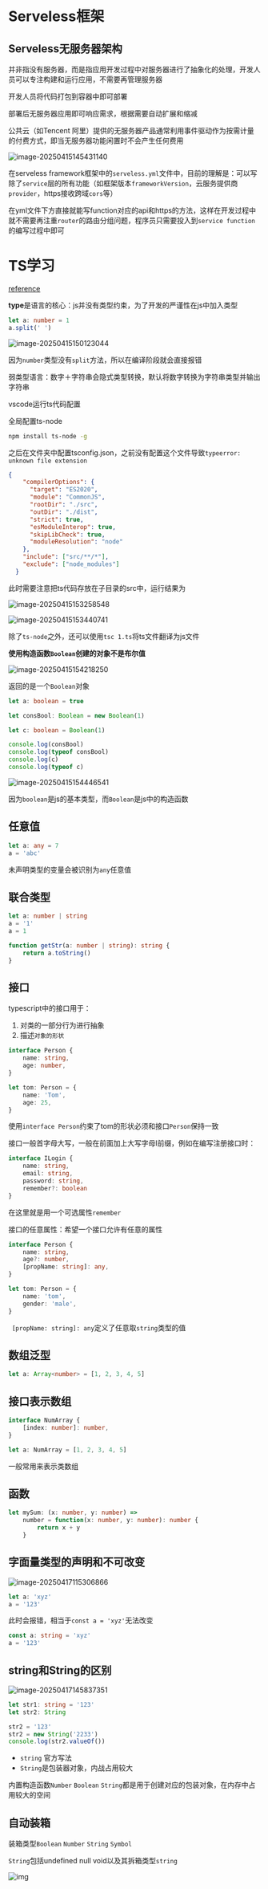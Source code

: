 # Serveless框架

## Serveless无服务器架构

并非指没有服务器，而是指应用开发过程中对服务器进行了抽象化的处理，开发人员可以专注构建和运行应用，不需要再管理服务器

开发人员将代码打包到容器中即可部署

部署后无服务器应用即可响应需求，根据需要自动扩展和缩减

公共云（如Tencent 阿里）提供的无服务器产品通常利用事件驱动作为按需计量的付费方式，即当无服务器功能闲置时不会产生任何费用

![image-20250415145431140](https://cdn.jsdelivr.net/gh/neKoui1/picgo_images/img/20250415145434046.png)

在serveless framework框架中的`serveless.yml`文件中，目前的理解是：可以写除了`service`层的所有功能（如框架版本`frameworkVersion`，云服务提供商`provider`，https接收跨域`cors`等）

在yml文件下方直接就能写function对应的api和https的方法，这样在开发过程中就不需要再注重`router`的路由分组问题，程序员只需要投入到`service function`的编写过程中即可



# TS学习

[reference](https://ts.xcatliu.com/)

**type**是语言的核心：js并没有类型约束，为了开发的严谨性在js中加入类型

```ts
let a: number = 1
a.split(' ')
```

![image-20250415150123044](https://cdn.jsdelivr.net/gh/neKoui1/picgo_images/img/20250415150123078.png)

因为`number`类型没有`split`方法，所以在编译阶段就会直接报错

弱类型语言：数字＋字符串会隐式类型转换，默认将数字转换为字符串类型并输出字符串

vscode运行ts代码配置

全局配置ts-node

```bash
npm install ts-node -g
```

之后在文件夹中配置tsconfig.json，之前没有配置这个文件导致`typeerror: unknown file extension`

```json
{
    "compilerOptions": {
      "target": "ES2020",
      "module": "CommonJS",
      "rootDir": "./src",
      "outDir": "./dist",
      "strict": true,
      "esModuleInterop": true,
      "skipLibCheck": true,
      "moduleResolution": "node"
    },
    "include": ["src/**/*"],
    "exclude": ["node_modules"]
  }
```

此时需要注意把ts代码存放在子目录的src中，运行结果为

![image-20250415153258548](https://cdn.jsdelivr.net/gh/neKoui1/picgo_images/img/20250415153258594.png)

![image-20250415153440741](https://cdn.jsdelivr.net/gh/neKoui1/picgo_images/img/20250415153440797.png)

除了`ts-node`之外，还可以使用`tsc 1.ts`将ts文件翻译为js文件

**使用构造函数`Boolean`创建的对象不是布尔值**

![image-20250415154218250](https://cdn.jsdelivr.net/gh/neKoui1/picgo_images/img/20250415154218287.png)

返回的是一个`Boolean`对象

```typescript
let a: boolean = true

let consBool: Boolean = new Boolean(1)

let c: boolean = Boolean(1)

console.log(consBool)
console.log(typeof consBool)
console.log(c)
console.log(typeof c)
```

![image-20250415154446541](https://cdn.jsdelivr.net/gh/neKoui1/picgo_images/img/20250415154446593.png)

因为`boolean`是js的基本类型，而`Boolean`是js中的构造函数

## 任意值

```typescript
let a: any = 7
a = 'abc'
```

未声明类型的变量会被识别为`any`任意值

## 联合类型

```typescript
let a: number | string
a = '1'
a = 1

function getStr(a: number | string): string {
    return a.toString()
}
```

## 接口

typescript中的接口用于：

1. 对类的一部分行为进行抽象
2. 描述``对象的形状``

```typescript
interface Person {
    name: string,
    age: number,
}

let tom: Person = {
    name: 'Tom',
    age: 25,
}
```

使用`interface Person`约束了tom的形状必须和接口`Person`保持一致

接口一般首字母大写，一般在前面加上大写字母I前缀，例如在编写注册接口时：

```typescript
interface ILogin {
    name: string,
    email: string,
    password: string,
    remember?: boolean
}
```

在这里就是用一个可选属性`remember`

接口的任意属性：希望一个接口允许有任意的属性

```typescript
interface Person {
    name: string,
    age?: number,
    [propName: string]: any,
}

let tom: Person = {
    name: 'tom',
    gender: 'male',
}
```

` [propName: string]: any`定义了任意取`string`类型的值

## 数组泛型

```typescript
let a: Array<number> = [1, 2, 3, 4, 5]
```

## 接口表示数组

```typescript
interface NumArray {
    [index: number]: number,
}

let a: NumArray = [1, 2, 3, 4, 5]
```

一般常用来表示类数组

## 函数

```typescript
let mySum: (x: number, y: number) => 
    number = function(x: number, y: number): number {
        return x + y
    }
```

## 字面量类型的声明和不可改变

![image-20250417115306866](https://cdn.jsdelivr.net/gh/neKoui1/picgo_images/img/20250417115313952.png)

```typescript
let a: 'xyz'
a = '123'
```

此时会报错，相当于`const a = 'xyz'`无法改变

```typescript
const a: string = 'xyz'
a = '123'
```

## string和String的区别

![image-20250417145837351](https://cdn.jsdelivr.net/gh/neKoui1/picgo_images/img/20250417145837521.png)

```typescript
let str1: string = '123'
let str2: String

str2 = '123'
str2 = new String('2233')
console.log(str2.valueOf())
```

* `string` 官方写法
* `String`是包装器对象，内战占用较大

内置构造函数`Number` `Boolean` `String`都是用于创建对应的包装对象，在内存中占用较大的空间

## 自动装箱

装箱类型`Boolean` `Number` `String` `Symbol`

`String`包括undefined null void以及其拆箱类型`string`

![img](https://cdn.jsdelivr.net/gh/neKoui1/picgo_images/img/20250418222148330.png)

